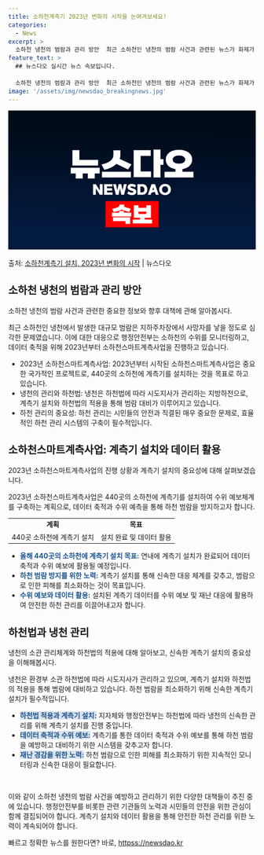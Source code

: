 ```yaml
---
title: 소하천계측기 2023년 변화의 시작을 눈여겨보세요!
categories:
  - News
excerpt: >
  소하천 냉천의 범람과 관리 방안  최근 소하천인 냉천의 범람 사건과 관련된 뉴스가 화제가 되었습니다. 길이가…
feature_text: >
  ## 뉴스다오 실시간 뉴스 속보입니다.

  소하천 냉천의 범람과 관리 방안  최근 소하천인 냉천의 범람 사건과 관련된 뉴스가 화제가 되었습니다. 길이가…
image: '/assets/img/newsdao_breakingnews.jpg'
---
```


![뉴스다오 속보](/assets/img/newsdao_breakingnews.jpg)

<p>출처: <a href="httpss://newsdao.kr/4682" rel="dofollow">소하천계측기 설치, 2023년 변화의 시작</a> | 뉴스다오</p>

<h2 data-ke-size="size26">소하천 냉천의 범람과 관리 방안</h2>
소하천 냉천의 범람 사건과 관련한 중요한 정보와 향후 대책에 관해 알아봅시다.

<p data-ke-size="size16">최근 소하천인 냉천에서 발생한 대규모 범람은 지하주차장에서 사망자를 낳을 정도로 심각한 문제였습니다. 이에 대한 대응으로 행정안전부는 소하천의 수위를 모니터링하고, 데이터 축적을 위해 2023년부터 소하천스마트계측사업을 진행하고 있습니다.</p>
<ul>
  <li>2023년 소하천스마트계측사업: 2023년부터 시작된 소하천스마트계측사업은 중요한 국가적인 프로젝트로, 440곳의 소하천에 계측기를 설치하는 것을 목표로 하고 있습니다.</li>
  <li>냉천의 관리와 하천법: 냉천은 하천법에 따라 시도지사가 관리하는 지방하천으로, 계측기 설치와 하천법의 적용을 통해 범람 대비가 이루어지고 있습니다.</li>
  <li>하천 관리의 중요성: 하천 관리는 시민들의 안전과 직결된 매우 중요한 문제로, 효율적인 하천 관리 시스템의 구축이 필수적입니다.</li>
</ul>

<h2 data-ke-size="size26">소하천스마트계측사업: 계측기 설치와 데이터 활용</h2>
2023년 소하천스마트계측사업의 진행 상황과 계측기 설치의 중요성에 대해 살펴보겠습니다.

<p data-ke-size="size16">2023년 소하천스마트계측사업은 440곳의 소하천에 계측기를 설치하여 수위 예보체계를 구축하는 계획으로, 데이터 축적과 수위 예측을 통해 하천 범람을 방지하고자 합니다.</p>
<table>
  <tr>
    <td style="text-align: center; height: 17px;"><b>계획</b></td>
    <td style="text-align: center; height: 17px;"><b>목표</b></td>
  </tr>
  <tr>
    <td style="text-align: center; height: 17px;">440곳 소하천에 계측기 설치</td>
    <td style="text-align: center; height: 17px;">설치 완료 및 데이터 활용</td>
  </tr>
</table>
<ul>
  <li><b><span style="color: #1a5490;">올해 440곳의 소하천에 계측기 설치 목표:</span></b> 연내에 계측기 설치가 완료되어 데이터 축적과 수위 예보에 활용될 예정입니다.</li>
  <li><b><span style="color: #1a5490;">하천 범람 방지를 위한 노력:</span></b> 계측기 설치를 통해 신속한 대응 체계를 갖추고, 범람으로 인한 피해를 최소화하는 것이 목표입니다.</li>
  <li><b><span style="color: #1a5490;">수위 예보와 데이터 활용:</span></b> 설치된 계측기 데이터를 수위 예보 및 재난 대응에 활용하여 안전한 하천 관리를 이끌어내고자 합니다.</li>
</ul>

<h2 data-ke-size="size26">하천법과 냉천 관리</h2>
냉천의 소관 관리체계와 하천법의 적용에 대해 알아보고, 신속한 계측기 설치의 중요성을 이해해봅시다.

<p data-ke-size="size16">냉천은 환경부 소관 하천법에 따라 시도지사가 관리하고 있으며, 계측기 설치와 하천법의 적용을 통해 범람에 대비하고 있습니다. 하천 범람을 최소화하기 위해 신속한 계측기 설치가 필수적입니다.</p>
<ul>
  <li><b><span style="background-color: #21538527; color: #1a5490;">하천법 적용과 계측기 설치:</span></b> 지자체와 행정안전부는 하천법에 따라 냉천의 신속한 관리를 위해 계측기 설치를 진행 중입니다.</li>
  <li><b><span style="background-color: #21538527; color: #1a5490;">데이터 축적과 수위 예보:</span></b> 계측기를 통한 데이터 축적과 수위 예보를 통해 하천 범람을 예방하고 대비하기 위한 시스템을 갖추고자 합니다.</li>
  <li><b><span style="background-color: #21538527; color: #1a5490;">재난 경감을 위한 노력:</span></b> 하천 범람으로 인한 피해를 최소화하기 위한 지속적인 모니터링과 신속한 대응이 필요합니다.</li>
</ul>

<p data-ke-size="size16">&nbsp;</p>

이와 같이 소하천 냉천의 범람 사건을 예방하고 관리하기 위한 다양한 대책들이 추진 중에 있습니다. 행정안전부를 비롯한 관련 기관들의 노력과 시민들의 안전을 위한 관심이 함께 결집되어야 합니다. 계측기 설치와 데이터 활용을 통해 안전한 하천 관리를 위한 노력이 계속되어야 합니다. 

빠르고 정확한 뉴스를 원한다면? 바로, <a href="httpss://newsdao.kr" rel="dofollow">httpss://newsdao.kr</a>


